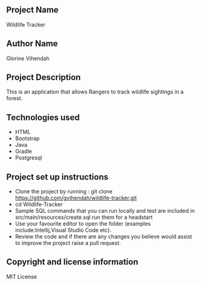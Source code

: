 ## Project Name
Wildlife Tracker

## Author Name
Glorine Vihendah

## Project Description
This is an application that allows Rangers to track wildlife sightings in a forest.

## Technologies used
- HTML
- Bootstrap
- Java
- Gradle
- Postgresql
## Project set up instructions
- Clone the project by running : git clone https://github.com/gvihendah/wildlife-tracker.git
- cd Wildlife-Tracker
- Sample SQL commands that you can run locally and test are included in src/main/resources/create.sql run them for a headstart
- Use your favourite editor to open the folder (examples include:Intellij,Visual Studio Code etc).
- Review the code and if there are any changes you believe would assist to improve the project raise a pull request.

## Copyright and license information
MIT License
